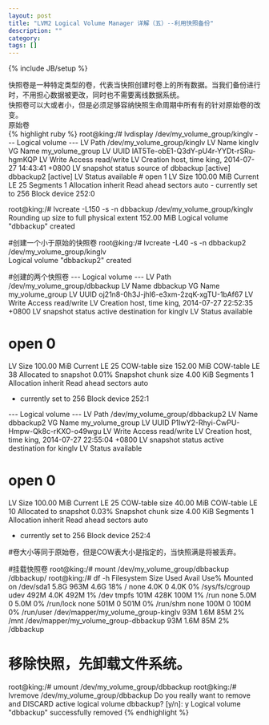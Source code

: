 ```yaml
---
layout: post
title: "LVM2 Logical Volume Manager 详解（五）--利用快照备份"
description: ""
category: 
tags: []
---
```

{% include JB/setup %}
<p>
快照卷是一种特定类型的卷，代表当快照创建时卷上的所有数据。当我们备份进行时，不用担心数据被更改，同时也不需要离线数据系统。<br>
快照卷可以大或者小，但是必须足够容纳快照生命周期中所有有的针对原始卷的改变。<br>
原始卷<br>
{% highlight ruby %}
root@king:/# lvdisplay /dev/my_volume_group/kinglv 
  --- Logical volume ---
  LV Path                /dev/my_volume_group/kinglv
  LV Name                kinglv
  VG Name                my_volume_group
  LV UUID                lAT5Te-obE1-Q3dY-pU4r-YYDt-rSRu-hgmKQP
  LV Write Access        read/write
  LV Creation host, time king, 2014-07-27 14:43:41 +0800
  LV snapshot status     source of
                         dbbackup [active]
                         dbbackup2 [active]
  LV Status              available
  # open                 1
  LV Size                100.00 MiB
  Current LE             25
  Segments               1
  Allocation             inherit
  Read ahead sectors     auto
  - currently set to     256
  Block device           252:0
  
root@king:/# lvcreate -L150 -s -n dbbackup /dev/my_volume_group/kinglv 
  Rounding up size to full physical extent 152.00 MiB
  Logical volume "dbbackup" created
  
#创建一个小于原始的快照卷
root@king:/# lvcreate -L40 -s -n dbbackup2 /dev/my_volume_group/kinglv   
  Logical volume "dbbackup2" created
  
#创建的两个快照卷
--- Logical volume ---
  LV Path                /dev/my_volume_group/dbbackup
  LV Name                dbbackup
  VG Name                my_volume_group
  LV UUID                oj21n8-0h3J-jhI6-e3xm-2zqK-xgTU-1bAf67
  LV Write Access        read/write
  LV Creation host, time king, 2014-07-27 22:52:35 +0800
  LV snapshot status     active destination for kinglv
  LV Status              available
  # open                 0
  LV Size                100.00 MiB
  Current LE             25
  COW-table size         152.00 MiB
  COW-table LE           38
  Allocated to snapshot  0.01%
  Snapshot chunk size    4.00 KiB
  Segments               1
  Allocation             inherit
  Read ahead sectors     auto
  - currently set to     256
  Block device           252:1
   
  --- Logical volume ---
  LV Path                /dev/my_volume_group/dbbackup2
  LV Name                dbbackup2
  VG Name                my_volume_group
  LV UUID                P1IwY2-Rhyi-CwPU-Hmpw-Qk8c-rKXO-o49wgu
  LV Write Access        read/write
  LV Creation host, time king, 2014-07-27 22:55:04 +0800
  LV snapshot status     active destination for kinglv
  LV Status              available
  # open                 0
  LV Size                100.00 MiB
  Current LE             25
  COW-table size         40.00 MiB
  COW-table LE           10
  Allocated to snapshot  0.03%
  Snapshot chunk size    4.00 KiB
  Segments               1
  Allocation             inherit
  Read ahead sectors     auto
  - currently set to     256
  Block device           252:4
  
#卷大小等同于原始卷，但是COW表大小是指定的，当快照满是将被丢弃。
  
#挂载快照卷
root@king:/# mount /dev/my_volume_group/dbbackup /dbbackup/
root@king:/# df -h
Filesystem                            Size  Used Avail Use% Mounted on
/dev/sda1                             5.8G  963M  4.6G  18% /
none                                  4.0K     0  4.0K   0% /sys/fs/cgroup
udev                                  492M  4.0K  492M   1% /dev
tmpfs                                 101M  428K  100M   1% /run
none                                  5.0M     0  5.0M   0% /run/lock
none                                  501M     0  501M   0% /run/shm
none                                  100M     0  100M   0% /run/user
/dev/mapper/my_volume_group-kinglv     93M  1.6M   85M   2% /mnt
/dev/mapper/my_volume_group-dbbackup   93M  1.6M   85M   2% /dbbackup
  
# 移除快照，先卸载文件系统。
root@king:/# umount /dev/my_volume_group/dbbackup
root@king:/# lvremove /dev/my_volume_group/dbbackup
Do you really want to remove and DISCARD active logical volume dbbackup? [y/n]: y
  Logical volume "dbbackup" successfully removed
{% endhighlight %}
